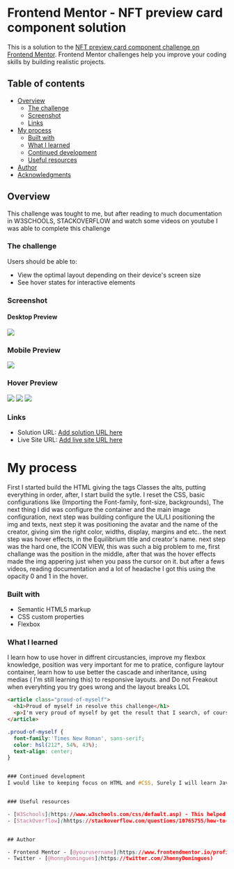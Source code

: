 # Frontend Mentor - NFT preview card component solution

This is a solution to the [NFT preview card component challenge on Frontend Mentor](https://www.frontendmentor.io/challenges/nft-preview-card-component-SbdUL_w0U). Frontend Mentor challenges help you improve your coding skills by building realistic projects. 

## Table of contents

- [Overview](#overview)
  - [The challenge](#the-challenge)
  - [Screenshot](#screenshot)
  - [Links](#links)
- [My process](#my-process)
  - [Built with](#built-with)
  - [What I learned](#what-i-learned)
  - [Continued development](#continued-development)
  - [Useful resources](#useful-resources)
- [Author](#author)
- [Acknowledgments](#acknowledgments)



## Overview
  This challenge was tought to me, but after reading to much documentation in W3SCHOOLS, STACKOVERFLOW and watch some videos on youtube
  I was able to complete this challenge

### The challenge

Users should be able to:

- View the optimal layout depending on their device's screen size
- See hover states for interactive elements

### Screenshot

#### Desktop Preview

![](/design/desktop-preview.jpg)

### Mobile Preview
![](/design/mobile.preview.jpg)

### Hover Preview
![](/design/active-state-1.jpg)
![](/design/active-state-2.jpg)
![](/design/active-state-3.jpg)

### Links

- Solution URL: [Add solution URL here](https://your-solution-url.com)
- Live Site URL: [Add live site URL here](https://your-live-site-url.com)

# My process
  First I started build the HTML giving the tags Classes the alts, putting everything in order, after, I start build the sytle. 
  I reset the CSS, basic configurations like (Importing the Font-family, font-size, backgrounds), The next thing I did was configure the container and the main image configuration, next step was building configure the UL/LI positioning the img and texts, next step it was positioning the avatar and the name of the creator, giving sim the right color, widths, display, margins and etc..
  the next step was hover effects, in the Equilibrium title and creator's name.
  next step was the hard one, the ICON VIEW, this was such a big problem to me, first challange was the position in the middle, after that 
  was the hover effects made the img appering just when you pass the cursor on it. but after a fews videos, reading documentation and a lot 
  of headache I got this using the opacity 0 and 1 in the hover.


### Built with

- Semantic HTML5 markup
- CSS custom properties
- Flexbox


### What I learned
   I learn how to use hover in diffrent circustancies, improve my flexbox knowledge, position was very important for me to pratice, configure laytour container, learn how to use better the cascade and inheritance, using medias ( I'm still learning this) to responsive layouts. and Do not Freakout when everyhting you try goes wrong and the layout breaks LOL 

```html
<article class="proud-of-myself">
  <h1>Proud of myself in resolve this challenge</h1>
  <p>I'm very proud of myself by get the result that I search, of course I need too many things to learn but, this is a big step for me</p>
</article>
```
```css
.proud-of-myself {
  font-family:'Times New Roman', sans-serif;
  color: hsl(212°, 54%, 43%);
  text-align: center;
}


### Continued development
I would like to keeping focus on HTML and #CSS, Surely I will learn Javascrip now !!! 


### Useful resources

- [W3Schools](https://www.w3schools.com/css/default.asp) - This helped in CSS FlexBox and media query. I really liked this pattern and will use it going forward.
- [StackOverflow](hhttps://stackoverflow.com/questions/10765755/how-to-apply-multiple-transforms-in-css) - This is an amazing article which helped me finally understand the trasnform. I'd recommend it to anyone still learning this concept.


## Author

- Frontend Mentor - [@yourusername](https://www.frontendmentor.io/profile/JhonyDomingos)
- Twitter - [@honnyDomingues](https://twitter.com/JhonnyDomingues)

